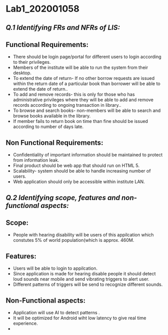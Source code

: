 # Lab1_202001058
## _Q.1 Identifying  FRs and NFRs of LIS:_

## Functional Requirements:
* There should be login page/portal for different users to login according to their privileges.
* Members of the institute will be able to run the system from their desktop.
* To extend the date of return- If no other borrow requests are issued within the return date of a particular book than borrower will be able to extend the date of       return..
* To add and remove records- this is only for those who has administrative privileges where they will be able to add and remove records according to ongoing transaction   in library..
* To browse and search books- non-members will be able to search and browse books available in the library.
* If member fails to return book on time than fine should be issued according to number of days late.

## Non Functional Requirements:
* Confidentiality of important information should be maintained to protect from        information leak.
* Final product should be web app that should run on HTML 5.
* Scalability- system should be able to handle increasing number of users.
* Web application should only be accessible within institute LAN.

## _Q.2 Identifying scope, features and non-functional aspects:_

## Scope:
* People with hearing disability will be users of this appilcation which constutes 5% of world population(which is approx. 460M.

## Features:
* Users will be able to login to appilcation.
* Since application is made for hearing disable people it should detect loud sounds near mobile and send vibrating triggers to alert user.
* Different patterns of triggers will be send to recognize different sounds.

## Non-Functional aspects:
* Application will use AI to detect patterns .
* It will be optimized for Android wiht low latency to give real time experience.
* 
